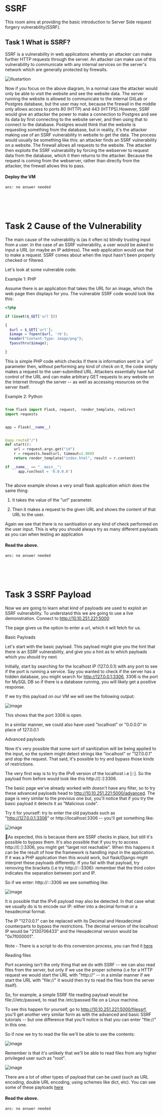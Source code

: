 # SSRF

 This room aims at providing the basic introduction to Server Side request forgery vulnerability(SSRF).
 
 ## Task 1 What is SSRF? 
 
 SSRF is a vulnerability in web applications whereby an attacker can make further HTTP requests through the server. An attacker can make use of this vulnerability to communicate with any internal services on the server's network which are generally protected by firewalls.





![illustartion](https://i.imgur.com/cAozwRZ.png)


Now if you focus on the above diagram, In a normal case the attacker would only be able to visit the website and see the website data. The server running the website is allowed to communicate to the internal GitLab or Postgres database, but the user may not, because the firewall in the middle only allows access to ports 80 (HTTP) and 443 (HTTPS).However, SSRF would give an attacker the power to make a connection to Postgres and see its data by first connecting to the website server, and then using that to connect to the database. Postgres would think that the website is requesting something from the database, but in reality, it's the attacker making use of an SSRF vulnerability in website to get the data. The process would usually be something like this: an attacker finds an SSRF vulnerability on a website. The firewall allows all requests to the website. The attacker then exploits the SSRF vulnerability by forcing the webserver to request data from the database, which it then returns to the attacker. Because the request is coming from the webserver, rather than directly from the attacker, the firewall allows this to pass.


#### Deploy the VM 

` ans: no answer needed `





  <br>  <br>  <br>


# Task 2 Cause of the Vulnerability

The main cause of the vulnerability is (as it often is) blindly trusting input from a user. In the case of an SSRF vulnerability, a user would be asked to input a URL (or maybe an IP address). The web application would use that to make a request. SSRF comes about when the input hasn't been properly checked or filtered.

Let's look at some vulnerable code:

Example 1: PHP

Assume there is an application that takes the URL for an image, which the web page then displays for you. The vulnerable SSRF code would look like this:




``` php
<?php

if (isset($_GET['url']))

{
  $url = $_GET['url'];
  $image = fopen($url, 'rb');
  header("Content-Type: image/png");
  fpassthru($image);

}  
  ```
  
  
This is simple PHP code which checks if there is information sent in a 'url' parameter then, without performing any kind of check on it, the code simply makes a request to the user-submitted URL. Attackers essentially have full control of the URL and can make arbitrary GET requests to any website on the Internet through the server -- as well as accessing resources on the server itself.


Example 2: Python 


``` python 

from flask import Flask, request,  render_template, redirect
import requests


app = Flask(__name__)


@app.route("/")
def start():
    url = request.args.get("id")
    r = requests.head(url, timeout=2.000)
    return render_template("index.html", result = r.content)

if __name__ == "__main__":
      app.run(host = '0.0.0.0')
      
```
      
      
      
    
      
      
      
      

The above example shows a very small flask application which does the same thing:

1) It takes the value of the "url" parameter.

2) Then it makes a request to the given URL and shows the content of that URL to the user.

Again we see that there is no sanitisation or any kind of check performed on the user input. This is why you should always try as many different payloads as you can when testing an application


#### Read the above.

` ans: no answer needed `


<br><br><br>


# Task 3 SSRF Payload 


Now we are going to learn what kind of payloads are used to exploit an SSRF vulnerability. To understand this we are going to use a live demonstration. Connect to http://10.10.251.221:5000

The page gives us the option to enter a url, which it will fetch for us.

Basic Payloads

Let's start with the basic payload. This payload might give you the hint that there is an SSRF vulnerability, and give you a hint as to which payloads which you should try next.

Initially, start by searching for the localhost IP (127.0.0.1) with any port to see if the port is running a service. Say you wanted to check if the server has a hidden database, you might search for http://127.0.0.1:3306, 3306 is the port for MySQL DB so if there is a database running, you will likely get a positive response.

If we try this payload on our VM we will see the following output:

![image](https://user-images.githubusercontent.com/41240719/152634732-2fca8b64-ece6-4a7c-adba-6bebf654a518.png)

This shows that the port 3306 is open.

In a similar manner, we could also have used "localhost" or "0.0.0.0" in place of 127.0.0.1

Advanced payloads

Now it's very possible that some sort of sanitization will be being applied to the input, so the system might detect strings like "localhost" or "127.0.0.1" and stop the request. That said, it's possible to try and bypass those kinds of restrictions.

The very first way is to try the IPv6 version of the localhost i.e [::]. So the payload from before would look like this http://[::]:3306.

The basic page we've already worked with doesn't have any filter, so to try these advanced payloads head to http://10.10.251.221:5000/advanced. The page is very similar to the previous one but, you'll notice that if you try the basic payload it detects it as "Malicious code".

Try it for yourself: try to enter the old payloads such as "http://127.0.0.1:3306" or http://localhost:3306 -- you'll get something like:

![image](https://user-images.githubusercontent.com/41240719/152634924-d2e598c8-95d4-4750-93a8-ee79c507244b.png)


As expected, this is because there are SSRF checks in place, but still it's possible to bypass them. It's also possible that if you try to access http://[::]:3306, you might get "target not reachable". When this happens it can be the result of how the framework is handling input in the application. If it was a PHP application then this would work, but flask/Django might interpret these payloads differently. If you fail with that payload, try removing the brackets (i.e try http://:::3306): remember that the third colon indicates the separation between port and IP.

So if we enter: http://:::3306 we see something like:

![image](https://user-images.githubusercontent.com/41240719/152634984-55d9607f-71c4-445a-baa8-90db940f664f.png)

It is possible that the IPv6 payload may also be detected. In that case what we usually do is to encode our IP: either into a decimal format or a hexadecimal format.

The IP "127.0.0.1" can be replaced with its Decimal and Hexadecimal counterparts to bypass the restrictions. The decimal version of the localhost IP would be "2130706433" and the Hexadecimal version would be "0x7f000001".

Note - There is a script to do this conversion process, you can find it [here](https://gist.github.com/shellradi/97a3a3d32c3f57dac2ef321ebd8e7d26)

Reading files

Port scanning isn't the only thing that we do with SSRF -- we can also read files from the server, but only if we use the proper schema (i.e for a HTTP request we would start the URL with "http://" -- in a similar manner if we start the URL with "file://" it would then try to read the files from the server itself).

So, for example, a simple SSRF file reading payload would be file:///etc/passwd, to read the /etc/passwd file on a Linux machine.

To see this happen for yourself, go to http://10.10.251.221:5000/filessrf, you'll get another very similar form as with the advanced and basic SSRF tutorials -- but one difference that you'll notice is that you can enter "file://" in this one.

So if now we try to read the file we'll be able to see the contents: 

![image](https://user-images.githubusercontent.com/41240719/152635304-368d9f20-b6e5-4901-8c99-860b1d39a543.png)


Remember is that it's unlikely that we'll be able to read files from any higher privileged user such as "root".

![image](https://user-images.githubusercontent.com/41240719/152635355-66dc960f-7222-4075-957b-7363a2d29370.png)

There are a lot of other types of payload that can be used (such as URL encoding, double URL encoding, using schemes like dict, etc). You can see some of these payloads
[here](https://github.com/swisskyrepo/PayloadsAllTheThings/tree/master/Server%20Side%20Request%20Forgery#file)


#### Read the above.
` ans: no answer needed `

<br><br><br>


